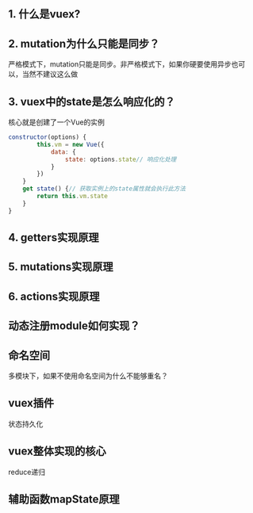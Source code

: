 

## 1. 什么是vuex?

## 2. mutation为什么只能是同步？
严格模式下，mutation只能是同步。非严格模式下，如果你硬要使用异步也可以，当然不建议这么做
## 3. vuex中的state是怎么响应化的？
核心就是创建了一个Vue的实例
```js
constructor(options) {
        this.vm = new Vue({
            data: {
                state: options.state// 响应化处理
            }
        })
    }
    get state() {// 获取实例上的state属性就会执行此方法
        return this.vm.state
    }
}
```

## 4. getters实现原理

## 5. mutations实现原理

## 6. actions实现原理

## 动态注册module如何实现？

## 命名空间
多模块下，如果不使用命名空间为什么不能够重名？

## vuex插件

状态持久化

## vuex整体实现的核心
reduce递归 

## 辅助函数mapState原理